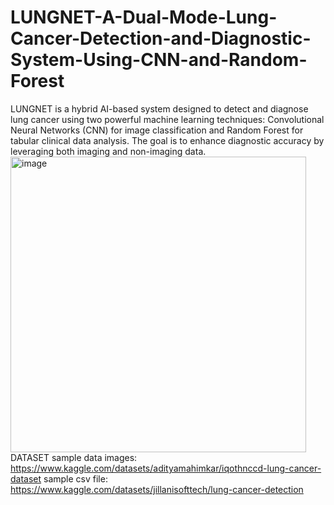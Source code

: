 # LUNGNET-A-Dual-Mode-Lung-Cancer-Detection-and-Diagnostic-System-Using-CNN-and-Random-Forest
LUNGNET is a hybrid AI-based system designed to detect and diagnose lung cancer using two powerful machine learning techniques: Convolutional Neural Networks (CNN) for image classification and Random Forest for tabular clinical data analysis. The goal is to enhance diagnostic accuracy by leveraging both imaging and non-imaging data.
<img width="473" alt="image" src="https://github.com/user-attachments/assets/bf194000-d7d0-4ab0-abae-e856d4c42477" />
DATASET
sample data images: https://www.kaggle.com/datasets/adityamahimkar/iqothnccd-lung-cancer-dataset
sample csv file: https://www.kaggle.com/datasets/jillanisofttech/lung-cancer-detection

